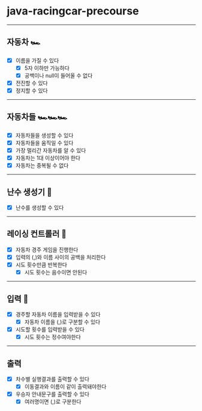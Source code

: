 # java-racingcar-precourse

---

## 자동차 🏎️

-[x] 이름을 가질 수 있다
  - [x] 5자 이하만 가능하다
  - [x] 공백이나 null이 들어올 수 없다
- [x] 전진할 수 있다
- [x] 정지할 수 있다

---
## 자동차들 🏎️🏎️🏎️
- [x] 자동차들을 생성할 수 있다
- [x] 자동차들을 움직일 수 있다
- [x] 가장 멀리간 자동차를 알 수 있다
- [x] 자동차는 1대 이상이어야 한다
- [x] 자동차는 중복될 수 없다

---
## 난수 생성기 🔢
- [x] 난수를 생성할 수 있다

---
## 레이싱 컨트롤러 🏁
- [x] 자동차 경주 게임을 진행한다
- [x] 입력의 (,)와 이름 사이의 공백을 처리한다
- [x] 시도 횟수만큼 반복한다
  - [x] 시도 횟수는 음수이면 안된다

---
## 입력 💬

- [x] 경주할 자동차 이름을 입력받을 수 있다
  - [x] 자동차 이름을 (,)로 구분할 수 있다
- [x] 시도할 횟수를 입력받을 수 있다
  - [x] 시도 횟수는 정수여야한다

---

## 출력

- [x] 차수별 실행결과를 출력할 수 있다
  - [x] 이동결과와 이름이 같이 출력돼야한다
- [x] 우승자 안내문구를 출력할 수 있다
  - [x] 여러명이면 (,)로 구분한다